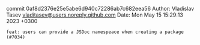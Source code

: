 commit 0af8d2376e25e5abe6d940c72286ab7c682eea56
Author: Vladislav Tasev <vladitasev@users.noreply.github.com>
Date:   Mon May 15 15:29:13 2023 +0300

    feat: users can provide a JSDoc namespeace when creating a package (#7034)
